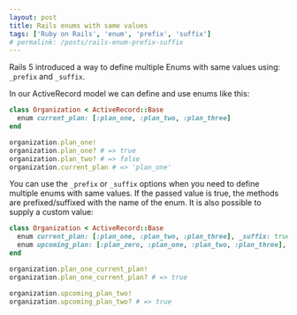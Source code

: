 ```yaml
---
layout: post
title: Rails enums with same values 
tags: ['Ruby on Rails', 'enum', 'prefix', 'suffix']
# permalink: /posts/rails-enum-prefix-suffix
---
```


Rails 5 introduced a way to define multiple Enums with same values using: `_prefix` and `_suffix`.

In our ActiveRecord model we can define and use enums like this:

```ruby
class Organization < ActiveRecord::Base
  enum current_plan: [:plan_one, :plan_two, :plan_three]
end

organization.plan_one!
organization.plan_one? # => true
organization.plan_two? # => false
organization.current_plan # => 'plan_one'
```

You can use the `_prefix` or `_suffix` options when you need to define multiple enums with same values. If the passed value is true, the methods are prefixed/suffixed with the name of the enum. It is also possible to supply a custom value:

```ruby
class Organization < ActiveRecord::Base
  enum current_plan: [:plan_one, :plan_two, :plan_three], _suffix: true
  enum upcoming_plan: [:plan_zero, :plan_one, :plan_two, :plan_three], _prefix: :upcoming
end

organization.plan_one_current_plan!
organization.plan_one_current_plan? # => true

organization.upcoming_plan_two!
organization.upcoming_plan_two? # => true
```